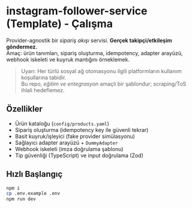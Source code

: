 # instagram-follower-service (Template) - Çalışma

Provider-agnostik bir *sipariş akışı* servisi. **Gerçek takipçi/etkileşim göndermez.**  
Amaç: ürün tanımları, sipariş oluşturma, idempotency, adapter arayüzü, webhook iskeleti ve kuyruk mantığını örneklemek.

> Uyarı: Her türlü sosyal ağ otomasyonu ilgili platformların kullanım koşullarına tabidir.  
> Bu repo, *eğitim ve entegrasyon* amaçlı bir şablondur; scraping/ToS ihlali hedeflemez.

## Özellikler
- Ürün kataloğu (`config/products.yaml`)
- Sipariş oluşturma (idempotency key ile güvenli tekrar)
- Basit kuyruk/işleyici (fake provider simülasyonu)
- Sağlayıcı adapter arayüzü + `DummyAdapter`
- Webhook iskeleti (imza doğrulama şablonu)
- Tip güvenliği (TypeScript) ve input doğrulama (Zod)

## Hızlı Başlangıç
```bash
npm i
cp .env.example .env
npm run dev
